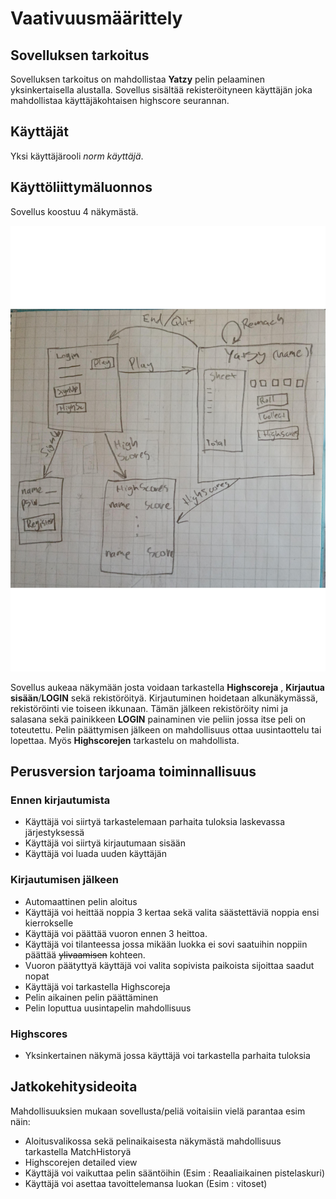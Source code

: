 # Vaativuusmäärittely

## Sovelluksen tarkoitus

Sovelluksen tarkoitus on mahdollistaa **Yatzy** pelin pelaaminen yksinkertaisella alustalla. Sovellus sisältää rekisteröityneen käyttäjän joka mahdollistaa käyttäjäkohtaisen highscore seurannan.

## Käyttäjät

Yksi käyttäjärooli _norm käyttäjä_. 

## Käyttöliittymäluonnos

Sovellus koostuu 4 näkymästä.

![](./kuvat/kayttoliittymaluonnos.png)

Sovellus aukeaa näkymään josta voidaan tarkastella **Highscoreja** , **Kirjautua sisään**/**LOGIN** sekä rekistöröityä. Kirjautuminen hoidetaan alkunäkymässä, rekistöröinti vie toiseen ikkunaan. Tämän jälkeen rekistöröity nimi ja salasana sekä painikkeen **LOGIN** painaminen vie peliin jossa itse peli on toteutettu. Pelin päättymisen jälkeen on mahdollisuus ottaa uusintaottelu tai lopettaa. Myös **Highscorejen** tarkastelu on mahdollista.   

## Perusversion tarjoama toiminnallisuus

### Ennen kirjautumista
- Käyttäjä voi siirtyä tarkastelemaan parhaita tuloksia laskevassa järjestyksessä 
- Käyttäjä voi siirtyä kirjautumaan sisään
- Käyttäjä voi luada uuden käyttäjän


### Kirjautumisen jälkeen
- Automaattinen pelin aloitus
- Käyttäjä voi heittää noppia 3 kertaa sekä valita säästettäviä noppia ensi kierrokselle
- Käyttäjä voi päättää vuoron ennen 3 heittoa.
- Käyttäjä voi tilanteessa jossa mikään luokka ei sovi saatuihin noppiin päättää ~~ylivaamisen~~ kohteen.
- Vuoron päätyttyä käyttäjä voi valita sopivista paikoista sijoittaa saadut nopat
- Käyttäjä voi tarkastella Highscoreja
- Pelin aikainen pelin päättäminen
- Pelin loputtua uusintapelin mahdollisuus

### Highscores
- Yksinkertainen näkymä jossa käyttäjä voi tarkastella parhaita tuloksia


## Jatkokehitysideoita

Mahdollisuuksien mukaan sovellusta/peliä voitaisiin vielä parantaa esim näin:

- Aloitusvalikossa sekä pelinaikaisesta näkymästä mahdollisuus tarkastella MatchHistoryä 
- Highscorejen detailed view
- Käyttäjä voi vaikuttaa pelin sääntöihin (Esim : Reaaliaikainen pistelaskuri)
- Käyttäjä voi asettaa tavoittelemansa luokan (Esim : vitoset) 
